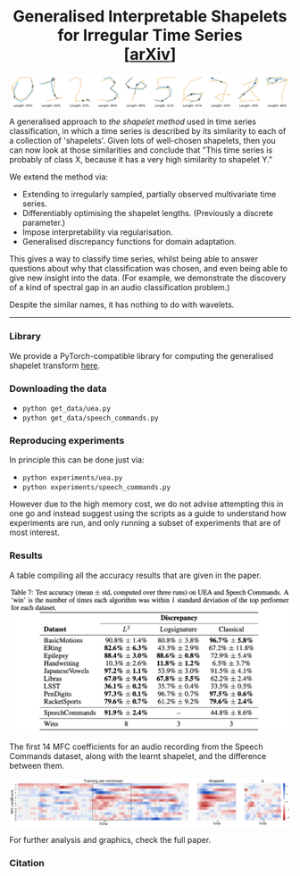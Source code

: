 <h1 align='center'> Generalised Interpretable Shapelets for Irregular Time Series<br>
    [<a href="https://arxiv.org/abs/TODO">arXiv</a>] </h1>

<p align="center">
<img align="middle" src="./paper/images/new_pendigits.png" width="666" />
</p>

A generalised approach to _the shapelet method_ used in time series classification, in which a time series is described by its similarity to each of a collection of 'shapelets'. Given lots of well-chosen shapelets, then you can now look at those similarities and conclude that "This time series is probably of class X, because it has a very high similarity to shapelet Y."

We extend the method via:
+ Extending to irregularly sampled, partially observed multivariate time series.
+ Differentiably optimising the shapelet lengths. (Previously a discrete parameter.)
+ Impose interpretability via regularisation.
+ Generalised discrepancy functions for domain adaptation.

This gives a way to classify time series, whilst being able to answer questions about why that classification was chosen, and even being able to give new insight into the data. (For example, we demonstrate the discovery of a kind of spectral gap in an audio classification problem.)

Despite the similar names, it has nothing to do with wavelets.

----
### Library
We provide a PyTorch-compatible library for computing the generalised shapelet transform [here](./torchshapelets).

### Downloading the data
+ ``python get_data/uea.py``
+ ``python get_data/speech_commands.py``

### Reproducing experiments
In principle this can be done just via:
+ ``python experiments/uea.py``
+ ``python experiments/speech_commands.py``

However due to the high memory cost, we do not advise attempting this in one go and instead suggest using the scripts as a guide to understand how experiments are run, and only running a subset of experiments that are of most interest.

### Results
A table compiling all the accuracy results that are given in the paper. 
<p align="center">
<img align="middle" src="./paper/images/results_table_full.png" width="666" />
</p>
The first 14 MFC coefficients for an audio recording from the Speech Commands dataset, along with the learnt shapelet, and the difference between them. 
<p align="center">
<img align="middle" src="./paper/images/new_speech_commands_heatmap.png" width="666" />
</p>
For further analysis and graphics, check the full paper. 

### Citation
